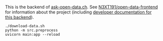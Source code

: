 This is the backend of [ask-open-data.ch](https://ask-open-data.ch). See [N3XT191/open-data-frontend](https://github.com/N3XT191/open-data-frontend) for information about the project (including [developer documentation for this backend](https://github.com/N3XT191/open-data-frontend/blob/main/doc/developing.md#backend)).

```shell
./download-data.sh
python -m src.preprocess
uvicorn main:app --reload
```
